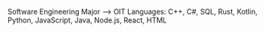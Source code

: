 Software Engineering Major --> OIT
Languages: C++, C#, SQL, Rust, Kotlin, Python, JavaScript, Java, Node.js, React, HTML
<!---
NathanGr33n/NathanGr33n is a ✨ special ✨ repository because its `README.md` (this file) appears on your GitHub profile.
You can click the Preview link to take a look at your changes.
--->
